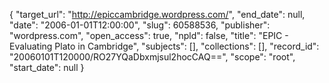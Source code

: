 {
  "target_url": "http://epiccambridge.wordpress.com/", 
  "end_date": null, 
  "date": "2006-01-01T12:00:00", 
  "slug": 60588536, 
  "publisher": "wordpress.com", 
  "open_access": true, 
  "npld": false, 
  "title": "EPIC - Evaluating Plato in Cambridge", 
  "subjects": [], 
  "collections": [], 
  "record_id": "20060101T120000/RO27YQaDbxmjsul2hocCAQ==", 
  "scope": "root", 
  "start_date": null
}

